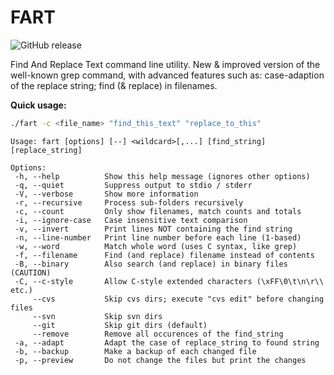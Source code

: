 # FART

![GitHub release](https://img.shields.io/github/v/release/lionello/fart-it)

Find And Replace Text command line utility. New & improved version of the well-known grep command, with advanced features such as: case-adaption of the replace string; find (& replace) in filenames.

**Quick usage:**
```sh
./fart -c <file_name> "find_this_text" "replace_to_this"
```

```
Usage: fart [options] [--] <wildcard>[,...] [find_string] [replace_string]

Options:
 -h, --help          Show this help message (ignores other options)
 -q, --quiet         Suppress output to stdio / stderr
 -V, --verbose       Show more information
 -r, --recursive     Process sub-folders recursively
 -c, --count         Only show filenames, match counts and totals
 -i, --ignore-case   Case insensitive text comparison
 -v, --invert        Print lines NOT containing the find string
 -n, --line-number   Print line number before each line (1-based)
 -w, --word          Match whole word (uses C syntax, like grep)
 -f, --filename      Find (and replace) filename instead of contents
 -B, --binary        Also search (and replace) in binary files (CAUTION)
 -C, --c-style       Allow C-style extended characters (\xFF\0\t\n\r\\ etc.)
     --cvs           Skip cvs dirs; execute "cvs edit" before changing files
     --svn           Skip svn dirs
     --git           Skip git dirs (default)
     --remove        Remove all occurences of the find_string
 -a, --adapt         Adapt the case of replace_string to found string
 -b, --backup        Make a backup of each changed file
 -p, --preview       Do not change the files but print the changes
```
